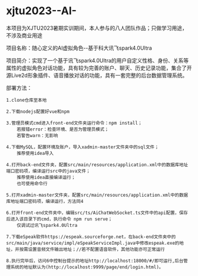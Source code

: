 # xjtu2023--AI-
本项目为XJTU2023暑期实训期间，本人参与的八人团队作品；只做学习用途，不涉及商业用途

项目名称：随心定义的AI虚拟角色--基于科大讯飞spark4.0Ultra

项目简介：实现了一个基于讯飞spark4.0Ultra的用户自定义性格、身份、关系等属性的虚拟角色对话功能，具有较为完善的账户、聊天、历史记录功能，集合了开源Live2d形象插件、语音播放对话的功能，具有一套完整的后台数据管理系统。

部署方法：

    1.clone仓库至本地
    
    2.下载nodejs配置好vue和npm
    
    3.管理员模式cmd进入front-end文件夹运行命令：npm install；
        若报错error：检查环境、是否为管理员模式；
        若警告warn：无影响
        
    4.下载MySQL，配置环境及账户，导入xadmin-master文件夹中的sql文件；
        推荐使用idea导入
        
    4.打开back-end文件夹，配置src/main/resources/application.xml中的数据库地址端口密码项，编译运行src中的java文件；
        推荐使用idea直接编译运行；
        也可使用命令行
        
    5.打开xadmin-master文件夹，配置src/main/resources/application.xml中的数据库地址端口密码项，编译运行，方法同4
    
    6.打开front-end文件夹中，编辑src/ts/AiChatWebSocket.ts文件中的api配置，保存后进入该目录下的cmd，执行命令 npm run serve；
        仅调试过讯飞spark4.0Ultra
        
    7.下载eSpeak软件https://espeak.sourceforge.net，在back-end文件夹中的src/main/java/service/impl/eSpeakServiceImpl.java中修改espeak.exe的地址，并按需设置音频文件输出地址；//若不配置语音软件，其他功能亦可正常运行
    
    8.执行完毕后，访问6中控制台提示的地址http://localhost:18000/#/即可运行,后台管理系统的地址默认为(http://localhost:9999/page/end/login.html)。

